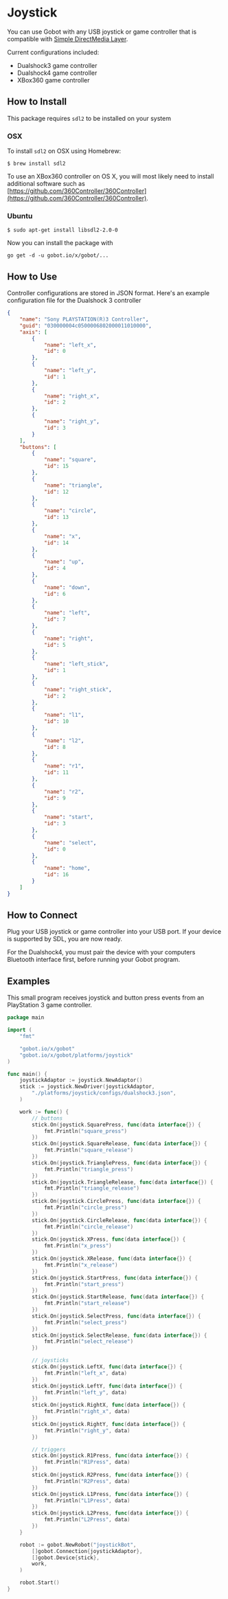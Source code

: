 # Joystick

You can use Gobot with any USB joystick or game controller that is compatible with [Simple DirectMedia Layer](http://www.libsdl.org/).

Current configurations included:
- Dualshock3 game controller
- Dualshock4 game controller
- XBox360 game controller

## How to Install

This package requires `sdl2` to be installed on your system

### OSX

To install `sdl2` on OSX using Homebrew:

```
$ brew install sdl2
```

To use an XBox360 controller on OS X, you will most likely need to install additional software such as [https://github.com/360Controller/360Controller](https://github.com/360Controller/360Controller).

### Ubuntu

```
$ sudo apt-get install libsdl2-2.0-0
```

Now you can install the package with

```
go get -d -u gobot.io/x/gobot/...
```

## How to Use

Controller configurations are stored in JSON format. Here's an example configuration file for the Dualshock 3 controller

```json
{
    "name": "Sony PLAYSTATION(R)3 Controller",
    "guid": "030000004c0500006802000011010000",
    "axis": [
        {
            "name": "left_x",
            "id": 0
        },
        {
            "name": "left_y",
            "id": 1
        },
        {
            "name": "right_x",
            "id": 2
        },
        {
            "name": "right_y",
            "id": 3
        }
    ],
    "buttons": [
        {
            "name": "square",
            "id": 15
        },
        {
            "name": "triangle",
            "id": 12
        },
        {
            "name": "circle",
            "id": 13
        },
        {
            "name": "x",
            "id": 14
        },
        {
            "name": "up",
            "id": 4
        },
        {
            "name": "down",
            "id": 6
        },
        {
            "name": "left",
            "id": 7
        },
        {
            "name": "right",
            "id": 5
        },
        {
            "name": "left_stick",
            "id": 1
        },
        {
            "name": "right_stick",
            "id": 2
        },
        {
            "name": "l1",
            "id": 10
        },
        {
            "name": "l2",
            "id": 8
        },
        {
            "name": "r1",
            "id": 11
        },
        {
            "name": "r2",
            "id": 9
        },
        {
            "name": "start",
            "id": 3
        },
        {
            "name": "select",
            "id": 0
        },
        {
            "name": "home",
            "id": 16
        }
    ]
}
```

## How to Connect

Plug your USB joystick or game controller into your USB port. If your device is supported by SDL, you are now ready.

For the Dualshock4, you must pair the device with your computers Bluetooth interface first, before running your Gobot program.

## Examples

This small program receives joystick and button press events from an PlayStation 3 game controller.

```go
package main

import (
	"fmt"

	"gobot.io/x/gobot"
	"gobot.io/x/gobot/platforms/joystick"
)

func main() {
	joystickAdaptor := joystick.NewAdaptor()
	stick := joystick.NewDriver(joystickAdaptor,
		"./platforms/joystick/configs/dualshock3.json",
	)

	work := func() {
		// buttons
		stick.On(joystick.SquarePress, func(data interface{}) {
			fmt.Println("square_press")
		})
		stick.On(joystick.SquareRelease, func(data interface{}) {
			fmt.Println("square_release")
		})
		stick.On(joystick.TrianglePress, func(data interface{}) {
			fmt.Println("triangle_press")
		})
		stick.On(joystick.TriangleRelease, func(data interface{}) {
			fmt.Println("triangle_release")
		})
		stick.On(joystick.CirclePress, func(data interface{}) {
			fmt.Println("circle_press")
		})
		stick.On(joystick.CircleRelease, func(data interface{}) {
			fmt.Println("circle_release")
		})
		stick.On(joystick.XPress, func(data interface{}) {
			fmt.Println("x_press")
		})
		stick.On(joystick.XRelease, func(data interface{}) {
			fmt.Println("x_release")
		})
		stick.On(joystick.StartPress, func(data interface{}) {
			fmt.Println("start_press")
		})
		stick.On(joystick.StartRelease, func(data interface{}) {
			fmt.Println("start_release")
		})
		stick.On(joystick.SelectPress, func(data interface{}) {
			fmt.Println("select_press")
		})
		stick.On(joystick.SelectRelease, func(data interface{}) {
			fmt.Println("select_release")
		})

		// joysticks
		stick.On(joystick.LeftX, func(data interface{}) {
			fmt.Println("left_x", data)
		})
		stick.On(joystick.LeftY, func(data interface{}) {
			fmt.Println("left_y", data)
		})
		stick.On(joystick.RightX, func(data interface{}) {
			fmt.Println("right_x", data)
		})
		stick.On(joystick.RightY, func(data interface{}) {
			fmt.Println("right_y", data)
		})

		// triggers
		stick.On(joystick.R1Press, func(data interface{}) {
			fmt.Println("R1Press", data)
		})
		stick.On(joystick.R2Press, func(data interface{}) {
			fmt.Println("R2Press", data)
		})
		stick.On(joystick.L1Press, func(data interface{}) {
			fmt.Println("L1Press", data)
		})
		stick.On(joystick.L2Press, func(data interface{}) {
			fmt.Println("L2Press", data)
		})
	}

	robot := gobot.NewRobot("joystickBot",
		[]gobot.Connection{joystickAdaptor},
		[]gobot.Device{stick},
		work,
	)

	robot.Start()
}
```
